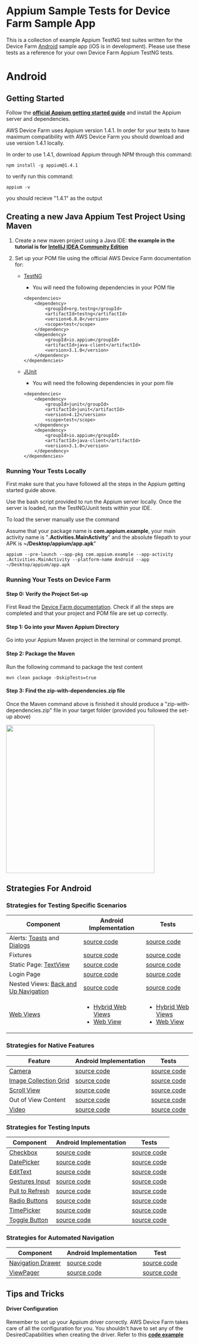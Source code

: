 # Appium Sample Tests for Device Farm Sample App

This is a collection of example Appium TestNG test suites written for the Device Farm [Android]() sample app (iOS is in development). Please use these tests as a reference for your own Device Farm Appium TestNG tests.


# Android

## Getting Started
Follow the **[official Appium getting started guide](http://appium.io/slate/en/tutorial/android.html?java#getting-started-with-appium)** and install the Appium server and dependencies. 

AWS Device Farm uses Appium version 1.4.1. In order for your tests to have maximum compatibility with AWS Device Farm you should download and use version 1.4.1 locally. 

In order to use 1.4.1, download Appium through NPM through this command: 

```
npm install -g appium@1.4.1
```

to verify run this command: 
```
appium -v
```

you should recieve "1.4.1" as the output

## Creating a new Java Appium Test Project Using Maven

1. Create a new maven project using a Java IDE: **the example in the tutorial is for [IntelliJ IDEA Community Edition](http://www.jetbrains.com/idea/download/)**

2. Set up your POM file using the official AWS Device Farm documentation for:
	- [TestNG](http://docs.aws.amazon.com/devicefarm/latest/developerguide/test-types-android-appium-java-testng.html)
		- You will need the following dependencies in your POM file
		
		```
	    <dependencies>
    	    <dependency>
        	    <groupId>org.testng</groupId>
            	<artifactId>testng</artifactId>
	            <version>6.8.8</version>
    	        <scope>test</scope>
        	</dependency>
	        <dependency>
    	        <groupId>io.appium</groupId>
        	    <artifactId>java-client</artifactId>
            	<version>3.1.0</version>
	        </dependency>
    	</dependencies>
        ```
	
	- [JUnit](http://docs.aws.amazon.com/devicefarm/latest/developerguide/test-types-android-appium-java-junit.html)
		- You will need the following dependencies in your pom file
		
        ```
      	<dependencies>
      		<dependency>
        		<groupId>junit</groupId>
		        <artifactId>junit</artifactId>
        		<version>4.12</version>
		        <scope>test</scope>
      		</dependency> 
      	 	<dependency>
          		<groupId>io.appium</groupId>
          		<artifactId>java-client</artifactId>
	            <version>3.1.0</version>
      		</dependency>
       </dependencies>
        ```
	
### Running Your Tests Locally
First make sure that you have followed all the steps in the Appium getting started guide above. 

Use the bash script provided to run the Appium server locally. Once the server is loaded, run the TestNG/Junit tests within your IDE.

To load the server manually use the command

Assume that your package name is **com.appium.example**, your main activity name is "**.Activities.MainActivity**" and the absolute filepath to your APK is    **~/Desktop/appium/app.apk**"

```
appium --pre-launch --app-pkg com.appium.example --app-activity .Activities.MainActivity --platform-name Android --app ~/Desktop/appium/app.apk
```

### Running Your Tests on Device Farm
#### Step 0: Verify the Project Set-up
First Read the [Device Farm documentation](http://docs.aws.amazon.com/devicefarm/latest/developerguide/test-types-android-calabash.html). Check if all the steps are completed and that your project and POM file are set up correctly. 

#### Step 1: Go into your Maven Appium Directory
Go into your Appium Maven project in the terminal or command prompt.

#### Step 2: Package the Maven 
Run the following command to package the test content
```
mvn clean package -DskipTests=true
```
#### Step 3: Find the zip-with-dependencies.zip file
Once the Maven command above is finished it should produce a "zip-with-dependencies.zip" file in your target folder (provided you followed the set-up above)


<img src="file:///Users/scottgo/mov/appium-tests.gif" width="400">

## Strategies For Android 

### Strategies for Testing Specific Scenarios

|Component |Android Implementation| Tests |
|----------|----------------------|-------|
|Alerts: [Toasts](http://developer.android.com/guide/topics/ui/notifiers/toasts.html) and [Dialogs](http://developer.android.com/guide/topics/ui/dialogs.html)   | [source code]()              |[source code]()
|Fixtures|[source code]()|[source code]()
|Static Page: [TextView](http://developer.android.com/reference/android/widget/TextView.html)|[source code]()|[source code]()
|Login Page|[source code]()|[source code]()
|Nested Views: [Back and Up Navigation](http://developer.android.com/design/patterns/navigation.html)|[source code]()|[source code]()
|[Web Views](http://developer.android.com/reference/android/webkit/WebView.html)|<ul><li><a href ="">Hybrid Web Views</a></li><li><a href="">Web View</a></li></ul>|<ul><li><a href ="">Hybrid Web Views</a></li><li><a href="">Web View</a></li></ul>

### Strategies for Native Features

|Feature |Android Implementation| Tests |
|--------|----------------------|-------|
|[Camera](http://developer.android.com/guide/topics/media/camera.html)  |[source code]() |[source code]()
|[Image Collection Grid](http://developer.android.com/guide/topics/ui/layout/gridview.html)|[source code]()|[source code]()
|[Scroll View](http://developer.android.com/reference/android/widget/ScrollView.html)|[source code]()|[source code]()
|Out of View Content|[source code]()|[source code]()
|[Video](http://developer.android.com/reference/android/media/MediaPlayer.html)|[source code]()|[source code]()

### Strategies for Testing Inputs

|Component |Android Implementation| Tests|
|--------------|---------|----------|
|[Checkbox](http://developer.android.com/reference/android/widget/CheckBox.html)|[source code]()|[source code]()|
|[DatePicker](http://developer.android.com/reference/android/widget/DatePicker.html)|[source code]()|[source code]()|
|[EditText](http://developer.android.com/reference/android/widget/EditText.html)|[source code]()|[source code]()|
|[Gestures Input](http://developer.android.com/training/gestures/index.html)|[source code]()|[source code]()|
|[Pull to Refresh](https://developer.android.com/reference/android/support/v4/widget/SwipeRefreshLayout.html)|[source code]()|[source code]()|
|[Radio Buttons](http://developer.android.com/guide/topics/ui/controls/radiobutton.html)|[source code]()|[source code]()|
|[TimePicker](http://developer.android.com/reference/android/widget/TimePicker.html)|[source code]()|[source code]()|
|[Toggle Button](http://developer.android.com/guide/topics/ui/controls/togglebutton.html)|[source code]()|[source code]()|

### Strategies for Automated Navigation
|Component |Android Implementation| Test
|--------------|---------|----------|
|[Navigation Drawer](https://developer.android.com/training/implementing-navigation/nav-drawer.html)|[source code]()|[source code]()|
|[ViewPager](http://developer.android.com/reference/android/support/v4/view/ViewPager.html)|[source code]()|[source code]()|

## Tips and Tricks
#### Driver Configuration
Remember to set up your Appium driver correctly. AWS Device Farm takes care of all the configuration for you. You shouldn't have to set any of the DesiredCapabilities when creating the driver. Refer to this **[code example]()**


